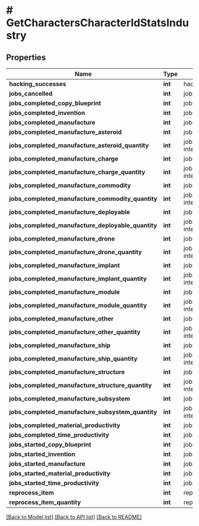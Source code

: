 # # GetCharactersCharacterIdStatsIndustry

## Properties

Name | Type | Description | Notes
------------ | ------------- | ------------- | -------------
**hacking_successes** | **int** | hacking_successes integer | [optional] 
**jobs_cancelled** | **int** | jobs_cancelled integer | [optional] 
**jobs_completed_copy_blueprint** | **int** | jobs_completed_copy_blueprint integer | [optional] 
**jobs_completed_invention** | **int** | jobs_completed_invention integer | [optional] 
**jobs_completed_manufacture** | **int** | jobs_completed_manufacture integer | [optional] 
**jobs_completed_manufacture_asteroid** | **int** | jobs_completed_manufacture_asteroid integer | [optional] 
**jobs_completed_manufacture_asteroid_quantity** | **int** | jobs_completed_manufacture_asteroid_quantity integer | [optional] 
**jobs_completed_manufacture_charge** | **int** | jobs_completed_manufacture_charge integer | [optional] 
**jobs_completed_manufacture_charge_quantity** | **int** | jobs_completed_manufacture_charge_quantity integer | [optional] 
**jobs_completed_manufacture_commodity** | **int** | jobs_completed_manufacture_commodity integer | [optional] 
**jobs_completed_manufacture_commodity_quantity** | **int** | jobs_completed_manufacture_commodity_quantity integer | [optional] 
**jobs_completed_manufacture_deployable** | **int** | jobs_completed_manufacture_deployable integer | [optional] 
**jobs_completed_manufacture_deployable_quantity** | **int** | jobs_completed_manufacture_deployable_quantity integer | [optional] 
**jobs_completed_manufacture_drone** | **int** | jobs_completed_manufacture_drone integer | [optional] 
**jobs_completed_manufacture_drone_quantity** | **int** | jobs_completed_manufacture_drone_quantity integer | [optional] 
**jobs_completed_manufacture_implant** | **int** | jobs_completed_manufacture_implant integer | [optional] 
**jobs_completed_manufacture_implant_quantity** | **int** | jobs_completed_manufacture_implant_quantity integer | [optional] 
**jobs_completed_manufacture_module** | **int** | jobs_completed_manufacture_module integer | [optional] 
**jobs_completed_manufacture_module_quantity** | **int** | jobs_completed_manufacture_module_quantity integer | [optional] 
**jobs_completed_manufacture_other** | **int** | jobs_completed_manufacture_other integer | [optional] 
**jobs_completed_manufacture_other_quantity** | **int** | jobs_completed_manufacture_other_quantity integer | [optional] 
**jobs_completed_manufacture_ship** | **int** | jobs_completed_manufacture_ship integer | [optional] 
**jobs_completed_manufacture_ship_quantity** | **int** | jobs_completed_manufacture_ship_quantity integer | [optional] 
**jobs_completed_manufacture_structure** | **int** | jobs_completed_manufacture_structure integer | [optional] 
**jobs_completed_manufacture_structure_quantity** | **int** | jobs_completed_manufacture_structure_quantity integer | [optional] 
**jobs_completed_manufacture_subsystem** | **int** | jobs_completed_manufacture_subsystem integer | [optional] 
**jobs_completed_manufacture_subsystem_quantity** | **int** | jobs_completed_manufacture_subsystem_quantity integer | [optional] 
**jobs_completed_material_productivity** | **int** | jobs_completed_material_productivity integer | [optional] 
**jobs_completed_time_productivity** | **int** | jobs_completed_time_productivity integer | [optional] 
**jobs_started_copy_blueprint** | **int** | jobs_started_copy_blueprint integer | [optional] 
**jobs_started_invention** | **int** | jobs_started_invention integer | [optional] 
**jobs_started_manufacture** | **int** | jobs_started_manufacture integer | [optional] 
**jobs_started_material_productivity** | **int** | jobs_started_material_productivity integer | [optional] 
**jobs_started_time_productivity** | **int** | jobs_started_time_productivity integer | [optional] 
**reprocess_item** | **int** | reprocess_item integer | [optional] 
**reprocess_item_quantity** | **int** | reprocess_item_quantity integer | [optional] 

[[Back to Model list]](../../README.md#documentation-for-models) [[Back to API list]](../../README.md#documentation-for-api-endpoints) [[Back to README]](../../README.md)


